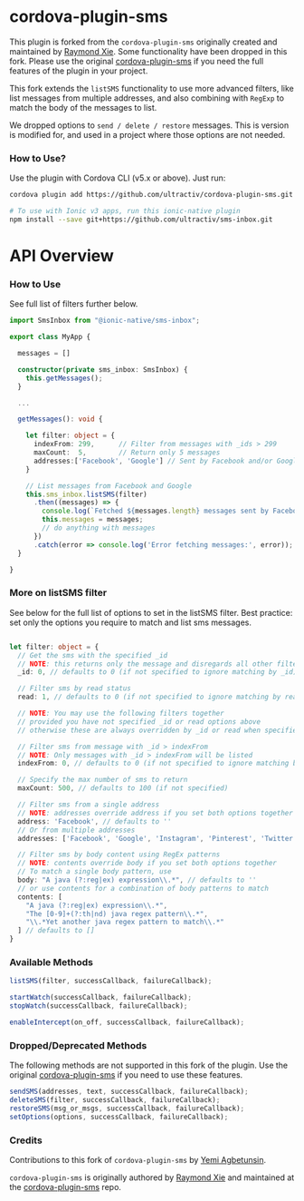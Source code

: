 # cordova-plugin-sms #

This plugin is forked from the `cordova-plugin-sms` originally created and maintained by [Raymond Xie](https://github.com/floatinghotpot). Some functionality have been dropped in this fork. Please use the original [cordova-plugin-sms](https://github.com/floatinghotpot/cordova-plugin-sms) if you need the full features of the plugin in your project.

This fork extends the `listSMS` functionality to use more advanced filters, like list messages from multiple addresses, and also combining with `RegExp` to match the body of the messages to list.

We dropped options to `send / delete / restore` messages. This is version is modified for, and used in a project where those options are not needed.

### How to Use? ###

Use the plugin with Cordova CLI (v5.x or above). Just run:

```bash
cordova plugin add https://github.com/ultractiv/cordova-plugin-sms.git

# To use with Ionic v3 apps, run this ionic-native plugin
npm install --save git+https://github.com/ultractiv/sms-inbox.git
```

# API Overview #

### How to Use ###

See full list of filters further below.

```typescript
import SmsInbox from "@ionic-native/sms-inbox";

export class MyApp {

  messages = []

  constructor(private sms_inbox: SmsInbox) {
    this.getMessages();
  }

  ...

  getMessages(): void {

    let filter: object = {
      indexFrom: 299,      // Filter from messages with _ids > 299
      maxCount:  5,        // Return only 5 messages  
      addresses:['Facebook', 'Google'] // Sent by Facebook and/or Google
    }

    // List messages from Facebook and Google
    this.sms_inbox.listSMS(filter)
      .then((messages) => {
        console.log(`Fetched ${messages.length} messages sent by Facebook and Google`);
        this.messages = messages;
        // do anything with messages
      })
      .catch(error => console.log('Error fetching messages:', error));
  }

}
```

### More on listSMS filter ###

See below for the full list of options to set in the listSMS filter.
Best practice: set only the options you require to match and list sms messages.

```typescript

let filter: object = {
  // Get the sms with the specified _id
  // NOTE: this returns only the message and disregards all other filters
  _id: 0, // defaults to 0 (if not specified to ignore matching by _id)

  // Filter sms by read status
  read: 1, // defaults to 0 (if not specified to ignore matching by read status)

  // NOTE: You may use the following filters together
  // provided you have not specified _id or read options above
  // otherwise these are always overridden by _id or read when specified together

  // Filter sms from message with _id > indexFrom
  // NOTE: Only messages with _id > indexFrom will be listed
  indexFrom: 0, // defaults to 0 (if not specified to ignore matching by message _id)

  // Specify the max number of sms to return
  maxCount: 500, // defaults to 100 (if not specified)

  // Filter sms from a single address
  // NOTE: addresses override address if you set both options together
  address: 'Facebook', // defaults to ''
  // Or from multiple addresses
  addresses: ['Facebook', 'Google', 'Instagram', 'Pinterest', 'Twitter'], // defaults to []

  // Filter sms by body content using RegEx patterns
  // NOTE: contents override body if you set both options together
  // To match a single body pattern, use
  body: "A java (?:reg|ex) expression\\.*", // defaults to ''
  // or use contents for a combination of body patterns to match
  contents: [
    "A java (?:reg|ex) expression\\.*",
    "The [0-9]+(?:th|nd) java regex pattern\\.*",
    "\\.*Yet another java regex pattern to match\\.*"
  ] // defaults to []
}
```

### Available Methods ###

```javascript
listSMS(filter, successCallback, failureCallback);

startWatch(successCallback, failureCallback);
stopWatch(successCallback, failureCallback);

enableIntercept(on_off, successCallback, failureCallback);
```

### Dropped/Deprecated Methods ###

The following methods are not supported in this fork of the plugin. Use the original [cordova-plugin-sms](https://github.com/floatinghotpot/cordova-plugin-sms) if you need to use these features.

```javascript
sendSMS(addresses, text, successCallback, failureCallback);
deleteSMS(filter, successCallback, failureCallback);
restoreSMS(msg_or_msgs, successCallback, failureCallback);
setOptions(options, successCallback, failureCallback);
```

### Credits ###

Contributions to this fork of `cordova-plugin-sms` by [Yemi Agbetunsin](https://github.com/temiyemi).

`cordova-plugin-sms` is originally authored by [Raymond Xie](https://github.com/floatinghotpot) and maintained at the  [cordova-plugin-sms](https://github.com/floatinghotpot/cordova-plugin-sms) repo.

